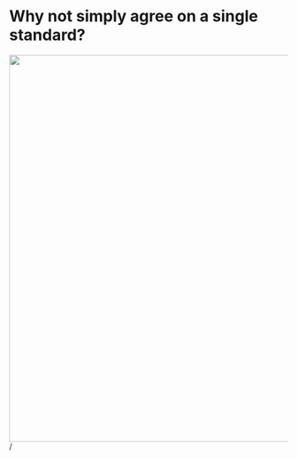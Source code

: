 # Why not simply agree on a single standard?

<img border="rounded" src="/xkcd-standards.png" width="700">
<div class="absolute right-5px bottom-5px">
<SlideCurrentNo /> / <SlidesTotal />
</div>